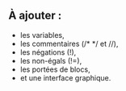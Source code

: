 ## À ajouter :

- les variables,
- les commentaires (/* */ et //),
- les négations (!),
- les non-égals (!=),
- les portées de blocs,
- et une interface graphique.
